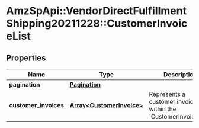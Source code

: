 # AmzSpApi::VendorDirectFulfillmentShipping20211228::CustomerInvoiceList

## Properties
Name | Type | Description | Notes
------------ | ------------- | ------------- | -------------
**pagination** | [**Pagination**](Pagination.md) |  | [optional] 
**customer_invoices** | [**Array&lt;CustomerInvoice&gt;**](CustomerInvoice.md) | Represents a customer invoice within the &#x60;CustomerInvoiceList&#x60;. | [optional] 

